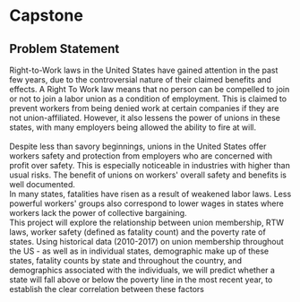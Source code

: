 # Capstone

## Problem Statement

Right-to-Work laws in the United States have gained attention in the past few years, due to the controversial nature of their claimed benefits and effects. A Right To Work law means that no person can be compelled to join or not to join a labor union as a condition of employment. This is claimed to prevent workers from being denied work at certain companies if they are not union-affiliated. However, it also lessens the power of unions in these states, with many employers being allowed the ability to fire at will.     
<br>
Despite less than savory beginnings, unions in the United States offer workers safety and protection from employers who are concerned with profit over safety. This is especially noticeable in industries with higher than usual risks. The benefit of unions on workers' overall safety  and benefits is well documented.    
In many states, fatalities have risen as a result of weakened labor laws. Less powerful workers' groups also correspond to lower wages in states where workers lack the power of collective bargaining.
<br>
This project will explore the relationship between union membership, RTW laws, worker safety (defined as fatality count) and the poverty rate of states. Using historical data (2010-2017) on union membership throughout the US - as well as in individual states, demographic make up of these states, fatality counts by state and throughout the country, and demographics associated with the individuals, we will predict whether a state will fall above or below the poverty line in the most recent year, to establish the clear correlation between these factors


